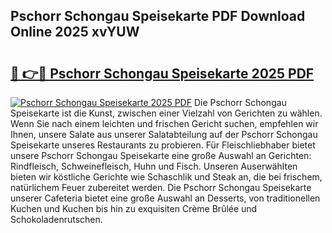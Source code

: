 ## Pschorr Schongau Speisekarte PDF Download Online 2025 xvYUW

# <h2><a href="http://gc89ork.nevu.top/?p=Pschorr+Schongau+Speisekarte">🔗 👉🔴 Pschorr Schongau Speisekarte 2025 PDF</a></h2>

[![Pschorr Schongau Speisekarte 2025 PDF](https://i.imgur.com/dBaPXMq.png)](http://gc89ork.nevu.top/?p=Pschorr+Schongau+Speisekarte)
Die Pschorr Schongau Speisekarte ist die Kunst, zwischen einer Vielzahl von Gerichten zu wählen. Wenn Sie nach einem leichten und frischen Gericht suchen, empfehlen wir Ihnen, unsere Salate aus unserer Salatabteilung auf der Pschorr Schongau Speisekarte unseres Restaurants zu probieren. Für Fleischliebhaber bietet unsere Pschorr Schongau Speisekarte eine große Auswahl an Gerichten: Rindfleisch, Schweinefleisch, Huhn und Fisch. Unseren Auserwählten bieten wir köstliche Gerichte wie Schaschlik und Steak an, die bei frischem, natürlichem Feuer zubereitet werden. Die Pschorr Schongau Speisekarte unserer Cafeteria bietet eine große Auswahl an Desserts, von traditionellen Kuchen und Kuchen bis hin zu exquisiten Crème Brûlée und Schokoladenrutschen.
